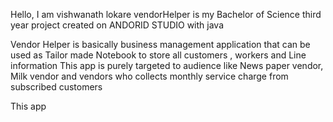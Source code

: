 Hello, I am vishwanath lokare 
vendorHelper is my Bachelor of Science third year project created on ANDORID STUDIO with java

Vendor Helper is basically business management application that can be used as Tailor made Notebook to store all customers , workers and Line information
This app is purely targeted to audience like News paper vendor, Milk vendor and vendors who collects monthly service charge from subscribed customers

This app
